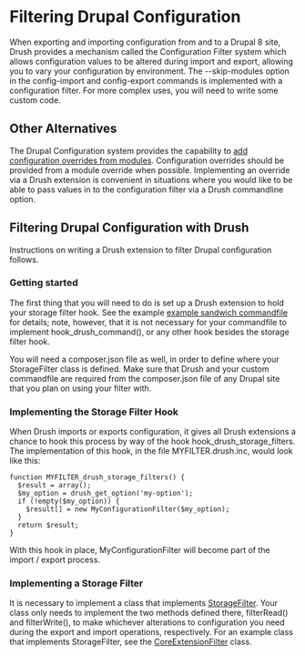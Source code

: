 # Filtering Drupal Configuration

When exporting and importing configuration from and to a Drupal 8 site,
Drush provides a mechanism called the Configuration Filter system which 
allows configuration values to be altered during import and export, allowing 
you to vary your configuration by environment.  The --skip-modules option
in the config-import and config-export commands is implemented with a
configuration filter.  For more complex uses, you will need to write some
custom code.

## Other Alternatives

The Drupal Configuration system provides the capability to [add configuration
overrides from modules](https://www.drupal.org/node/1928898).  Configuration
overrides should be provided from a module override when possible.  Implementing
an override via a Drush extension is convenient in situations where you would
like to be able to pass values in to the configuration filter via a Drush
commandline option.

## Filtering Drupal Configuration with Drush

Instructions on writing a Drush extension to filter Drupal configuration follows.

### Getting started

The first thing that you will need to do is set up a Drush extension
to hold your storage filter hook.  See the example
[example sandwich commandfile](../examples/sandwich-drush.inc) for
details; note, however, that it is not necessary for your commandfile
to implement hook_drush_command(), or any other hook besides the storage
filter hook.

You will need a composer.json file as well, in order to define where
your StorageFilter class is defined.  Make sure that Drush and your
custom commandfile are required from the composer.json file of any
Drupal site that you plan on using your filter with.

### Implementing the Storage Filter Hook

When Drush imports or exports configuration, it gives all Drush
extensions a chance to hook this process by way of the hook
hook_drush_storage_filters.  The implementation of this hook,
in the file MYFILTER.drush.inc, would look like this:
```
function MYFILTER_drush_storage_filters() {
  $result = array();
  $my_option = drush_get_option('my-option');
  if (!empty($my_option)) {
    $result[] = new MyConfigurationFilter($my_option);
  }
  return $result;
}
```
With this hook in place, MyConfigurationFilter will become part of
the import / export process.

### Implementing a Storage Filter

It is necessary to implement a class that implements 
[StorageFilter](https://github.com/drush-ops/drush/blob/master/lib/Drush/Config/StorageFilter.php).
Your class only needs to implement the two methods defined there,
filterRead() and filterWrite(), to make whichever alterations to configuration
you need during the export and import operations, respectively.  For
an example class that implements StorageFilter, see the
[CoreExtensionFilter](https://github.com/drush-ops/drush/blob/master/lib/Drush/Config/CoreExtensionFilter.php)
class.
